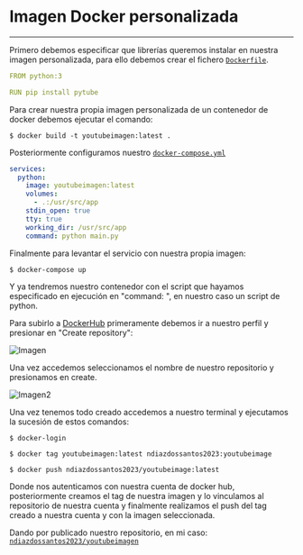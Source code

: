 # Imagen Docker personalizada


---
Primero debemos especificar que librerías queremos instalar en nuestra imagen personalizada, para ello debemos crear el fichero [```Dockerfile```](https://github.com/ndiazdossantos/proyectoYoutube/blob/master/Dockerfile).

```yml
FROM python:3

RUN pip install pytube

```
Para crear nuestra propia imagen personalizada de un contenedor de docker debemos ejecutar el comando:


`$ docker build -t youtubeimagen:latest .`

Posteriormente configuramos nuestro [```docker-compose.yml```](https://github.com/ndiazdossantos/proyectoYoutube/blob/master/docker-compose.yml)

```yml
services:
  python:
    image: youtubeimagen:latest
    volumes:
      - .:/usr/src/app
    stdin_open: true
    tty: true
    working_dir: /usr/src/app
    command: python main.py 
```
Finalmente para levantar el servicio con nuestra propia imagen:

`$ docker-compose up`


Y ya tendremos nuestro contenedor con el script que hayamos especificado en ejecución en "command: ", en nuestro caso un script de python.

Para subirlo a [DockerHub](https://hub.docker.com/) primeramente debemos ir a nuestro perfil y presionar en "Create repository":

![Imagen](https://i.imgur.com/dWgMmFr.png)

Una vez accedemos seleccionamos el nombre de nuestro repositorio y presionamos en create.

![Imagen2](https://i.imgur.com/XDNq9GP.png)

Una vez tenemos todo creado accedemos a nuestro terminal y ejecutamos la sucesión de estos comandos:

`$ docker-login`

`$ docker tag youtubeimagen:latest ndiazdossantos2023:youtubeimage`

`$ docker push ndiazdossantos2023/youtubeimage:latest`

Donde nos autenticamos con nuestra cuenta de docker hub, posteriormente creamos el tag de nuestra imagen y lo vinculamos al repositorio de nuestra cuenta y finalmente realizamos el push del tag creado a nuestra cuenta y con la imagen seleccionada.

Dando por publicado nuestro repositorio, en mi caso: [```ndiazdossantos2023/youtubeimagen```](https://hub.docker.com/u/ndiazdossantos2023)